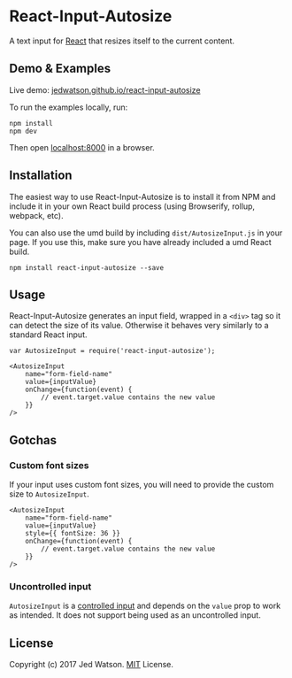 React-Input-Autosize
====================

A text input for [React](http://facebook.github.io/react/index.html) that resizes itself to the current content.


## Demo & Examples

Live demo: [jedwatson.github.io/react-input-autosize](http://jedwatson.github.io/react-input-autosize/)

To run the examples locally, run:

```
npm install
npm dev
```

Then open [localhost:8000](http://localhost:8000) in a browser.


## Installation

The easiest way to use React-Input-Autosize is to install it from NPM and include it in your own React build process (using Browserify, rollup, webpack, etc).

You can also use the umd build by including `dist/AutosizeInput.js` in your page. If you use this, make sure you have already included a umd React build.

```
npm install react-input-autosize --save
```


## Usage

React-Input-Autosize generates an input field, wrapped in a `<div>` tag so it can detect the size of its value. Otherwise it behaves very similarly to a standard React input.


```es6
var AutosizeInput = require('react-input-autosize');

<AutosizeInput
	name="form-field-name"
	value={inputValue}
	onChange={function(event) {
		// event.target.value contains the new value
	}}
/>
```

## Gotchas

### Custom font sizes
If your input uses custom font sizes, you will need to provide the custom size to `AutosizeInput`.

```es6
<AutosizeInput
	name="form-field-name"
	value={inputValue}
	style={{ fontSize: 36 }}
	onChange={function(event) {
		// event.target.value contains the new value
	}}
/>
```

### Uncontrolled input
`AutosizeInput` is a [controlled input](https://facebook.github.io/react/docs/forms.html#controlled-components) and depends on the `value` prop to work as intended. It does not support being used as an uncontrolled input.

## License

Copyright (c) 2017 Jed Watson. [MIT](LICENSE) License.
